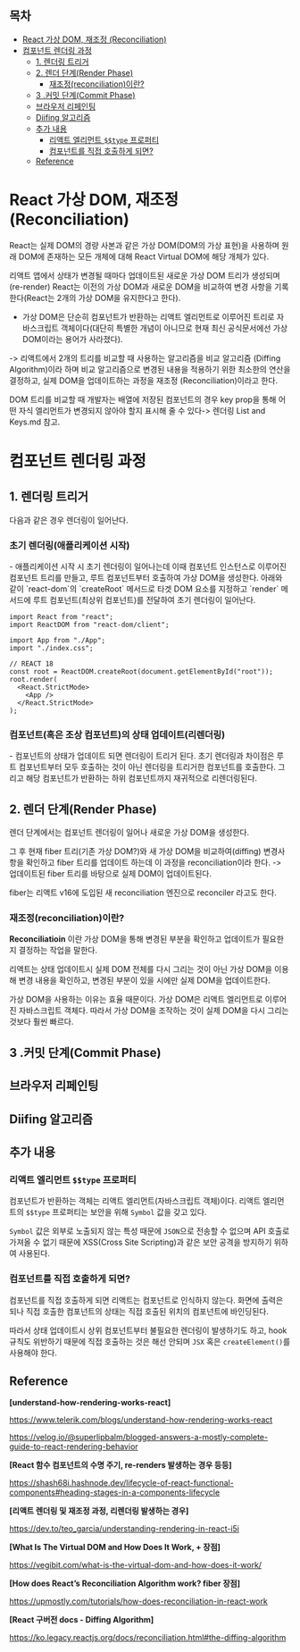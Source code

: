<h2>목차</h2>

- [React 가상 DOM, 재조정 (Reconciliation)](#react-가상-dom-재조정-reconciliation)
- [컴포넌트 렌더링 과정](#컴포넌트-렌더링-과정)
  - [1. 렌더링 트리거](#1-렌더링-트리거)
  - [2. 렌더 단계(Render Phase)](#2-렌더-단계render-phase)
    - [재조정(reconciliation)이란?](#재조정reconciliation이란)
  - [3 .커밋 단계(Commit Phase)](#3-커밋-단계commit-phase)
  - [브라우저 리페인팅](#브라우저-리페인팅)
  - [Diifing 알고리즘](#diifing-알고리즘)
  - [추가 내용](#추가-내용)
    - [리액트 엘리먼트 `$$type` 프로퍼티](#리액트-엘리먼트-type-프로퍼티)
    - [컴포넌트를 직접 호출하게 되면?](#컴포넌트를-직접-호출하게-되면)
  - [Reference](#reference)


# React 가상 DOM, 재조정 (Reconciliation)

React는 실제 DOM의 경량 사본과 같은 가상 DOM(DOM의 가상 표현)을 사용하며 원래 DOM에 존재하는 모든 개체에 대해 React Virtual DOM에 해당 개체가 있다.

리액트 앱에서 상태가 변경될 때마다 업데이트된 새로운 가상 DOM 트리가 생성되며(re-render) React는 이전의 가상 DOM과 새로운 DOM을 비교하여 변경 사항을 기록한다(React는 2개의 가상 DOM을 유지한다고 한다).

+ 가상 DOM은 단순히 컴포넌트가 반환하는 리액트 엘리먼트로 이루어진 트리로 자바스크립트 객체이다(대단히 특별한 개념이 아니므로 현재 최신 공식문서에선 가상 DOM이라는 용어가 사라졌다).

-> 리액트에서 2개의 트리를 비교할 때 사용하는 알고리즘을 비교 알고리즘 (Diffing Algorithm)이라 하며 비교 알고리즘으로 변경된 내용을 적용하기 위한 최소한의 연산을 결정하고, 실제 DOM을 업데이트하는 과정을 재조정 (Reconciliation)이라고 한다.

DOM 트리를 비교할 때 개발자는 배열에 저장된 컴포넌트의 경우 key prop을 통해 어떤 자식 엘리먼트가 변경되지 않아야 할지 표시해 줄 수 있다-> 렌더링 List and Keys.md 참고.

<!-- 브라우저 DOM을 생성하거나 변경된 경우 **변경된 곳만을 동기화**하여 브라우저 출력을 업데이트하한다(즉 React는 렌더링 간에 차이가 있는 경우에만 DOM 노드를 변경한다),  -->

<!--  -->

# 컴포넌트 렌더링 과정

## 1. 렌더링 트리거

다음과 같은 경우 렌더링이 일어난다.

<H3>초기 렌더링(애플리케이션 시작)</h3> - 애플리케이션 시작 시 초기 렌더링이 일어나는데 이때 컴포넌트 인스턴스로 이루어진 컴포넌트 트리를 만들고, 루트 컴포넌트부터 호출하여 가상 DOM을 생성한다. 아래와 같이 `react-dom`의 `createRoot` 메서드로 타겟 DOM 요소를 지정하고 `render` 메서드에 루트 컴포넌트(최상위 컴포넌트)를 전달하여 초기 렌더링이 일어난다. 

```
import React from "react";
import ReactDOM from "react-dom/client";

import App from "./App";
import "./index.css";

// REACT 18
const root = ReactDOM.createRoot(document.getElementById("root"));
root.render(
  <React.StrictMode>
    <App />
  </React.StrictMode>
);
```

<h3>컴포넌트(혹은 조상 컴포넌트)의 상태 업데이트(리렌더링)</h3> - 컴포넌트의 상태가 업데이트 되면 렌더링이 트리거 된다. 초기 렌더링과 차이점은 루트 컴포넌트부터 모두 호출하는 것이 아닌 렌더링을 트리거한 컴포넌트를 호출한다. 그리고 해당 컴포넌트가 반환하는 하위 컴포넌트까지 재귀적으로 리렌더링된다.

## 2. 렌더 단계(Render Phase)

렌더 단계에서는 컴포넌트 렌더링이 일어나 새로운 가상 DOM을 생성한다.

그 후 현재 fiber 트리(기존 가상 DOM?)와 새 가상 DOM을 비교하여(diffing) 변경사항을 확인하고 fiber 트리를 업데이트 하는데 이 과정을 reconciliation이라 한다. -> 업데이트된 fiber 트리를 바탕으로 실제 DOM이 업데이트된다.

fiber는 리액트 v16에 도입된 새 reconciliation 엔진으로 reconciler 라고도 한다.

### 재조정(reconciliation)이란?

**Reconciliatioin** 이란 가상 DOM을 통해 변경된 부분을 확인하고 업데이트가 필요한지 결정하는 작업을 말한다.

리액트는 상태 업데이트시 실제 DOM 전체를 다시 그리는 것이 아닌 가상 DOM을 이용해 변경 내용을 확인하고, 변경된 부분이 있을 시에만 실제 DOM을 업데이트한다.
<!-- 리플로우 리페인트 다시봐야 할듯, dom 변경이 있을 때마다 전체 DOM을 다시그렸나? -->
가상 DOM을 사용하는 이유는 효율 때문이다. 가상 DOM은 리액트 엘리먼트로 이루어진 자바스크립트 객체다. 따라서 가상 DOM을 조작하는 것이 실제 DOM을 다시 그리는 것보다 훨씬 빠르다.




## 3 .커밋 단계(Commit Phase)

## 브라우저 리페인팅


## Diifing 알고리즘


## 추가 내용

<!-- # 리액트 UI 업데이트 과정 요약

구체적인 확인 좀 더 필요
1. 렌더링 트리거
2. React가 컴포넌트 트리 생성 및 호출
3. React-dom이 컴포넌트 트리가 반환한 `JSX`를 babel을 통해 `react.createElement()`로 변환
4. `react.createElement()`가 반환하는 리액트 엘리먼트들로 virtual DOM 생성
5. 가상 돔을 기반으로 실제 DOM을 생성하고 브라우저에 렌더링 -->

### 리액트 엘리먼트 `$$type` 프로퍼티
<!-- 내용 보완 react 엘리먼트 $$typeof-->
컴포넌트가 반환하는 객체는 리액트 엘리먼트(자바스크립트 객체)이다. 리액트 엘리먼트의 `$$type` 프로퍼티는 보안을 위해 `Symbol` 값을 갖고 있다. 

`Symbol` 값은 외부로 노출되지 않는 특성 때문에 `JSON`으로 전송할 수 없으며 API 호출로 가져올 수 없기 때문에 XSS(Cross Site Scripting)과 같은 보안 공격을 방지하기 위하여 사용된다.
<!-- 
공격자가 API의 응답으로 가짜 리액트 엘리먼트를 전송하려 한다해도 `Symbol`값은 `JSON`으로 변환, 전송이 안되기 때문에 리액트는 `$$type`을 확인하여 가짜 엘리먼트를 걸러낸다? 이런느낌 ..... -->

### 컴포넌트를 직접 호출하게 되면?

컴포넌트를 직접 호출하게 되면 리액트는 컴포넌트로 인식하지 않는다. 화면에 출력은 되나 직접 호출한 컴포넌트의 상태는 직접 호출된 위치의 컴포넌트에 바인딩된다. 

따라서 상태 업데이트시 상위 컴포넌트부터 불필요한 렌더링이 발생하기도 하고, hook 규칙도 위반하기 때문에 직접 호출하는 것은 해선 안되며 `JSX` 혹은 `createElement()`를 사용해야 한다.


## Reference

**[understand-how-rendering-works-react]**

https://www.telerik.com/blogs/understand-how-rendering-works-react

https://velog.io/@superlipbalm/blogged-answers-a-mostly-complete-guide-to-react-rendering-behavior

**[React 함수 컴포넌트의 수명 주기, re-renders 발생하는 경우 등등]**

https://shash68i.hashnode.dev/lifecycle-of-react-functional-components#heading-stages-in-a-components-lifecycle

**[리액트 렌더링 및 재조정 과정, 리렌더링 발생하는 경우]**

https://dev.to/teo_garcia/understanding-rendering-in-react-i5i

**[What Is The Virtual DOM and How Does It Work, + 장점]**

https://vegibit.com/what-is-the-virtual-dom-and-how-does-it-work/

**[How does React’s Reconciliation Algorithm work? fiber 장점]**

https://upmostly.com/tutorials/how-does-reconciliation-in-react-work


**[React 구버전 docs - Diffing Algorithm]**

https://ko.legacy.reactjs.org/docs/reconciliation.html#the-diffing-algorithm